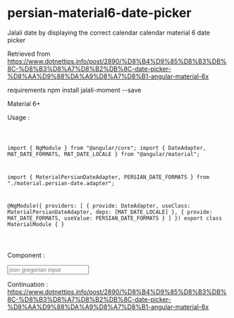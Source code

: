 # persian-material6-date-picker
Jalali date by displaying the correct calendar calendar material 6 date picker

Retrieved from https://www.dotnettips.info/post/2890/%D8%B4%D9%85%D8%B3%DB%8C-%D8%B3%D8%A7%D8%B2%DB%8C-date-picker-%D8%AA%D9%88%DA%A9%D8%A7%D8%B1-angular-material-6x

requirements
npm install jalali-moment --save

Material 6+

Usage :

<code>
  
import { NgModule } from "@angular/core";
import {  DateAdapter,  MAT_DATE_FORMATS,  MAT_DATE_LOCALE } from "@angular/material";

import { MaterialPersianDateAdapter, PERSIAN_DATE_FORMATS } from "./material.persian-date.adapter";

@NgModule({
  providers: [
    { provide: DateAdapter, useClass: MaterialPersianDateAdapter, deps: [MAT_DATE_LOCALE] },
    { provide: MAT_DATE_FORMATS, useValue: PERSIAN_DATE_FORMATS }
  ]
})
export class MaterialModule {
}

  </code>

Component :

<mat-form-field>
    <input matInput [matDatepicker]="picker6" placeholder="json gregorian input" [(ngModel)]="dateControl">
    <mat-datepicker-toggle matSuffix [for]="picker6"></mat-datepicker-toggle>
    <mat-datepicker #picker6></mat-datepicker>
</mat-form-field>


Continuation : https://www.dotnettips.info/post/2890/%D8%B4%D9%85%D8%B3%DB%8C-%D8%B3%D8%A7%D8%B2%DB%8C-date-picker-%D8%AA%D9%88%DA%A9%D8%A7%D8%B1-angular-material-6x
